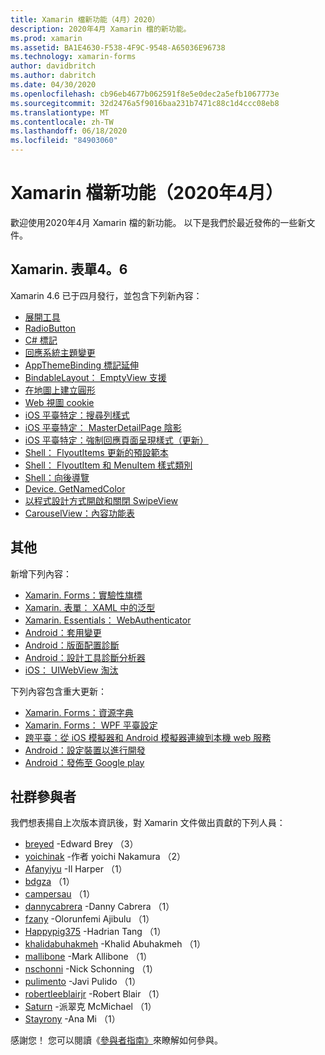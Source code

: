 ```yaml
---
title: Xamarin 檔新功能（4月）2020）
description: 2020年4月 Xamarin 檔的新功能。
ms.prod: xamarin
ms.assetid: BA1E4630-F538-4F9C-9548-A65036E96738
ms.technology: xamarin-forms
author: davidbritch
ms.author: dabritch
ms.date: 04/30/2020
ms.openlocfilehash: cb96eb4677b062591f8e5e0dec2a5efb1067773e
ms.sourcegitcommit: 32d2476a5f9016baa231b7471c88c1d4ccc08eb8
ms.translationtype: MT
ms.contentlocale: zh-TW
ms.lasthandoff: 06/18/2020
ms.locfileid: "84903060"
---
```

# <a name="xamarin-docs-whats-new-april-2020"></a>Xamarin 檔新功能（2020年4月）

歡迎使用2020年4月 Xamarin 檔的新功能。 以下是我們於最近發佈的一些新文件。

## <a name="xamarinforms-46"></a>Xamarin. 表單4。6

Xamarin 4.6 已于四月發行，並包含下列新內容：

- [展開工具](~/xamarin-forms/user-interface/expander.md)
- [RadioButton](~/xamarin-forms/user-interface/radiobutton.md)
- [C# 標記](~/xamarin-forms/user-interface/csharp-markup.md)
- [回應系統主題變更](~/xamarin-forms/user-interface/theming/system-theme-changes.md)
- [AppThemeBinding 標記延伸](~/xamarin-forms/xaml/markup-extensions/consuming.md#appthemebinding-markup-extension)
- [BindableLayout： EmptyView 支援](~/xamarin-forms/user-interface/layouts/bindable-layouts.md)
- [在地圖上建立圓形](~/xamarin-forms/user-interface/map/polygons.md#create-a-circle)
- [Web 視圖 cookie](~/xamarin-forms/user-interface/webview.md#cookies)
- [iOS 平臺特定：搜尋列樣式](~/xamarin-forms/platform/ios/searchbar-style.md)
- [iOS 平臺特定： MasterDetailPage 陰影](~/xamarin-forms/platform/ios/masterdetailpage-shadow.md)
- [iOS 平臺特定：強制回應頁面呈現樣式（更新）](~/xamarin-forms/platform/ios/page-presentation-style.md)
- [Shell： FlyoutItems 更新的預設範本](~/xamarin-forms/app-fundamentals/shell/flyout.md#default-template-for-flyoutitems)
- [Shell： FlyoutItem 和 MenuItem 樣式類別](~/xamarin-forms/app-fundamentals/shell/flyout.md#flyoutitem-and-menuitem-style-classes)
- [Shell：向後導覽](~/xamarin-forms/app-fundamentals/shell/navigation.md#backwards-navigation)
- [Device. GetNamedColor](~/xamarin-forms/platform/device.md#devicegetnamedcolor)
- [以程式設計方式開啟和關閉 SwipeView](~/xamarin-forms/user-interface/swipeview.md#open-and-close-a-swipeview-programmatically)
- [CarouselView：內容功能表](~/xamarin-forms/user-interface/carouselview/populate-data.md#context-menus)

## <a name="other"></a>其他

新增下列內容：

- [Xamarin. Forms：實驗性旗標](~/xamarin-forms/internals/experimental-flags.md)
- [Xamarin. 表單： XAML 中的泛型](~/xamarin-forms/xaml/generics.md)
- [Xamarin. Essentials： WebAuthenticator](~/essentials/web-authenticator.md?context=xamarin%2Fxamarin-forms)
- [Android：套用變更](~/android/deploy-test/apply-changes.md)
- [Android：版面配置診斷](~/android/user-interface/android-designer/diagnostics.md)
- [Android：設計工具診斷分析器](~/android/user-interface/android-designer/diagnostic-analyzers.md)
- [iOS： UIWebView 淘汰](~/ios/user-interface/controls/webview.md#uiwebview-deprecation)

下列內容包含重大更新：

- [Xamarin. Forms：資源字典](~/xamarin-forms/xaml/resource-dictionaries.md)
- [Xamarin. Forms： WPF 平臺設定](~/xamarin-forms/platform/other/wpf.md)
- [跨平臺：從 iOS 模擬器和 Android 模擬器連線到本機 web 服務](~/cross-platform/deploy-test/connect-to-local-web-services.md)
- [Android：設定裝置以進行開發](~/android/get-started/installation/set-up-device-for-development.md)
- [Android：發佈至 Google play](~/android/deploy-test/publishing/publishing-to-google-play/index.md)

## <a name="community-contributors"></a>社群參與者

我們想表揚自上次版本資訊後，對 Xamarin 文件做出貢獻的下列人員：

- [breyed](https://github.com/breyed) -Edward Brey （3）
- [yoichinak](https://github.com/yoichinak) -作者 yoichi Nakamura （2）
- [Afanyiyu](https://github.com/Afanyiyu) -Il Harper （1）
- [bdgza](https://github.com/bdgza) （1）
- [campersau](https://github.com/campersau) （1）
- [dannycabrera](https://github.com/dannycabrera) -Danny Cabrera （1）
- [fzany](https://github.com/fzany) -Olorunfemi Ajibulu （1）
- [Happypig375](https://github.com/Happypig375) -Hadrian Tang （1）
- [khalidabuhakmeh](https://github.com/khalidabuhakmeh) -Khalid Abuhakmeh （1）
- [mallibone](https://github.com/mallibone) -Mark Allibone （1）
- [nschonni](https://github.com/nschonni) -Nick Schonning （1）
- [pulimento](https://github.com/pulimento) -Javi Pulido （1）
- [robertleeblairjr](https://github.com/robertleeblairjr) -Robert Blair （1）
- [Saturn](https://github.com/Saturn) -派翠克 McMichael （1）
- [Stayrony](https://github.com/Stayrony) -Ana Mi （1）

感謝您！ 您可以閱讀《[參與者指南》](https://github.com/MicrosoftDocs/xamarin-docs/blob/live/CONTRIBUTING.md)來瞭解如何參與。
